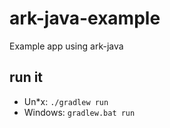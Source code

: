 # ark-java-example
Example app using ark-java

## run it
- Un*x: `./gradlew run`
- Windows: `gradlew.bat run` 
